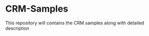 CRM-Samples
===========

This repository will contains the CRM samples along with detailed description
